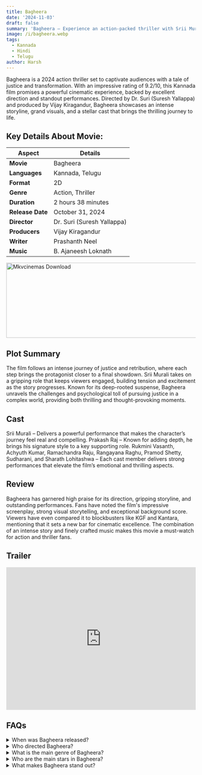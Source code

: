 ```yaml
---
title: Bagheera
date: '2024-11-03'
draft: false
summary: 'Bagheera – Experience an action-packed thriller with Srii Murali and Prakash Raj, directed by Dr. Suri. A captivating journey of justice awaits'
image: /i/bagheera.webp
tags:
  - Kannada
  - Hindi
  - Telugu
author: Harsh
---
```


Bagheera is a 2024 action thriller set to captivate audiences with a tale of justice and transformation. With an impressive rating of 9.2/10, this Kannada film promises a powerful cinematic experience, backed by excellent direction and standout performances. Directed by Dr. Suri (Suresh Yallappa) and produced by Vijay Kiragandur, Bagheera showcases an intense storyline, grand visuals, and a stellar cast that brings the thrilling journey to life.

## Key Details About Movie:

| Aspect           | Details                    |
| ---------------- | -------------------------- |
| **Movie**        | Bagheera                   |
| **Languages**    | Kannada, Telugu            |
| **Format**       | 2D                         |
| **Genre**        | Action, Thriller           |
| **Duration**     | 2 hours 38 minutes         |
| **Release Date** | October 31, 2024           |
| **Director**     | Dr. Suri (Suresh Yallappa) |
| **Producers**    | Vijay Kiragandur           |
| **Writer**       | Prashanth Neel             |
| **Music**        | B. Ajaneesh Loknath        |

<a href="https://www.profitablecpmrate.com/zht8552qct?key=dd3a0d3c76c4f58956dd24d2605f1413">
  <img src="/mkvcinemas-btn.webp" alt="Mkvcinemas Download" width="600" height="200" loading="lazy">
</a>

## Plot Summary

The film follows an intense journey of justice and retribution, where each step brings the protagonist closer to a final showdown. Srii Murali takes on a gripping role that keeps viewers engaged, building tension and excitement as the story progresses. Known for its deep-rooted suspense, Bagheera unravels the challenges and psychological toll of pursuing justice in a complex world, providing both thrilling and thought-provoking moments.

## Cast

Srii Murali – Delivers a powerful performance that makes the character’s journey feel real and compelling.
Prakash Raj – Known for adding depth, he brings his signature style to a key supporting role.
Rukmini Vasanth, Achyuth Kumar, Ramachandra Raju, Rangayana Raghu, Pramod Shetty, Sudharani, and Sharath Lohitashwa – Each cast member delivers strong performances that elevate the film’s emotional and thrilling aspects.

## Review

Bagheera has garnered high praise for its direction, gripping storyline, and outstanding performances. Fans have noted the film's impressive screenplay, strong visual storytelling, and exceptional background score. Viewers have even compared it to blockbusters like KGF and Kantara, mentioning that it sets a new bar for cinematic excellence. The combination of an intense story and finely crafted music makes this movie a must-watch for action and thriller fans.

## Trailer

<iframe width="100%" height="380" src="https://www.youtube.com/embed/CEfYokG1SF8" title={title} frameborder="0" allow="accelerometer; autoplay; clipboard-write; encrypted-media; gyroscope; picture-in-picture; web-share" referrerpolicy="strict-origin-when-cross-origin" allowfullscreen loading="lazy"></iframe>

## FAQs

<details>
  <summary>When was Bagheera released?</summary>
  <p>It was released on October 31, 2024.</p>
</details>

<details>
  <summary>Who directed Bagheera?</summary>
  <p>The film was directed by Dr. Suri (Suresh Yallappa).</p>
</details>

<details>
  <summary>What is the main genre of Bagheera?</summary>
  <p>It’s an action thriller with a focus on justice and suspense.</p>
</details>

<details>
  <summary>Who are the main stars in Bagheera?</summary>
  <p>The film stars Srii Murali, Prakash Raj, and Rukmini Vasanth, among others.</p>
</details>

<details>
  <summary>What makes Bagheera stand out?</summary>
  <p>Its compelling story, great direction, and high-quality performances make it a thrilling cinematic experience.</p>
</details>
